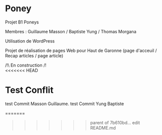 ﻿# Poney
Projet B1 Poneys

Membres : Guillaume Masson / Baptiste Yung / Thomas Morgana

Utilisation de WordPress

Projet de réalisation de pages Web pour Haut de Garonne (page d'acceuil / Recap articles / page article)

/!\ En construction /!\
<<<<<<< HEAD


Test Conflit 
=======

test Commit Masson Guillaume.
test Commit Yung Baptiste

=======
>>>>>>> parent of 7b610bd... edit README.md
